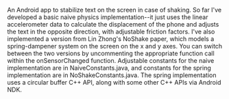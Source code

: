 An Android app to stabilize text on the screen in case of shaking. So far I've developed a basic naive physics implementation--it just uses the linear accelerometer data to calculate the displacement of the phone and adjusts the text in the opposite direction, with adjustable friction factors. I've also implemented a version from Lin Zhong's NoShake paper, which models a spring-dampener system on the screen on the x and y axes. You can switch between the two versions by uncommenting the appropriate function call within the onSensorChanged function. Adjustable constants for the naive implementation are in NaiveConstants.java, and constants for the spring implementation are in NoShakeConstants.java. The spring implementation uses a circular buffer C++ API, along with some other C++ APIs via Android NDK.
